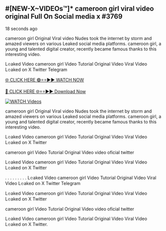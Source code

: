 ## #[NEW-X~VIDEOs™]* cameroon girl viral video original Full On Social media x #3769

18 seconds ago

cameroon girl Original Viral video Nudes took the internet by storm and amazed viewers on various Leaked social media platforms. cameroon girl, a young and talented digital creator, recently became famous thanks to this interesting video.

L𝚎aked Video cameroon girl Video Tutorial Original Video Viral Video L𝚎aked on X Twitter Telegram

[🌐 CLICK HERE 🟢==►► WATCH NOW](https://valovideo.net/valo-video/?bom)

[🔴 CLICK HERE 🌐==►► Download Now](https://valovideo.net/valo-video/?bom)

[![WATCH Videos](https://i.imgur.com/dJHk4Zq.gif)](https://valovideo.net/valo-video/?bom)

cameroon girl Original Viral video Nudes took the internet by storm and amazed viewers on various Leaked social media platforms. cameroon girl, a young and talented digital creator, recently became famous thanks to this interesting video.

L𝚎aked Video cameroon girl Video Tutorial Original Video Viral Video L𝚎aked on X Twitter

cameroon girl Video Tutorial Original Video video oficial twitter

L𝚎aked Video cameroon girl Video Tutorial Original Video Viral Video L𝚎aked on X Twitter

. . . . . . . . . L𝚎aked Video cameroon girl Video Tutorial Original Video Viral Video L𝚎aked on X Twitter Telegram

L𝚎aked Video cameroon girl Video Tutorial Original Video Viral Video L𝚎aked on X Twitter

cameroon girl Video Tutorial Original Video video oficial twitter

L𝚎aked Video cameroon girl Video Tutorial Original Video Viral Video L𝚎aked on X Twitter.